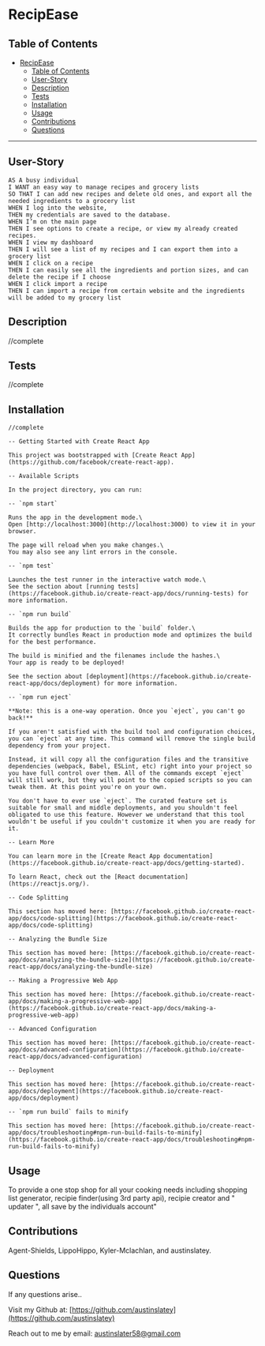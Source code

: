 # RecipEase

## Table of Contents

- [RecipEase](#recipease)
  - [Table of Contents](#table-of-contents)
  - [User-Story](#user-story)
  - [Description](#description)
  - [Tests](#tests)
  - [Installation](#installation)
  - [Usage](#usage)
  - [Contributions](#contributions)
  - [Questions](#questions)

---

## User-Story

    AS A busy individual
    I WANT an easy way to manage recipes and grocery lists
    SO THAT I can add new recipes and delete old ones, and export all the needed ingredients to a grocery list
    WHEN I log into the website,
    THEN my credentials are saved to the database.
    WHEN I’m on the main page
    THEN I see options to create a recipe, or view my already created recipes.
    WHEN I view my dashboard
    THEN I will see a list of my recipes and I can export them into a grocery list
    WHEN I click on a recipe
    THEN I can easily see all the ingredients and portion sizes, and can delete the recipe if I choose
    WHEN I click import a recipe
    THEN I can import a recipe from certain website and the ingredients will be added to my grocery list


## Description

//complete

## Tests

//complete
## Installation

    //complete

    -- Getting Started with Create React App

    This project was bootstrapped with [Create React App](https://github.com/facebook/create-react-app).

    -- Available Scripts

    In the project directory, you can run:

    -- `npm start`

    Runs the app in the development mode.\
    Open [http://localhost:3000](http://localhost:3000) to view it in your browser.

    The page will reload when you make changes.\
    You may also see any lint errors in the console.

    -- `npm test`

    Launches the test runner in the interactive watch mode.\
    See the section about [running tests](https://facebook.github.io/create-react-app/docs/running-tests) for more information.

    -- `npm run build`

    Builds the app for production to the `build` folder.\
    It correctly bundles React in production mode and optimizes the build for the best performance.

    The build is minified and the filenames include the hashes.\
    Your app is ready to be deployed!

    See the section about [deployment](https://facebook.github.io/create-react-app/docs/deployment) for more information.

    -- `npm run eject`

    **Note: this is a one-way operation. Once you `eject`, you can't go back!**

    If you aren't satisfied with the build tool and configuration choices, you can `eject` at any time. This command will remove the single build dependency from your project.

    Instead, it will copy all the configuration files and the transitive dependencies (webpack, Babel, ESLint, etc) right into your project so you have full control over them. All of the commands except `eject` will still work, but they will point to the copied scripts so you can tweak them. At this point you're on your own.

    You don't have to ever use `eject`. The curated feature set is suitable for small and middle deployments, and you shouldn't feel obligated to use this feature. However we understand that this tool wouldn't be useful if you couldn't customize it when you are ready for it.

    -- Learn More

    You can learn more in the [Create React App documentation](https://facebook.github.io/create-react-app/docs/getting-started).

    To learn React, check out the [React documentation](https://reactjs.org/).

    -- Code Splitting

    This section has moved here: [https://facebook.github.io/create-react-app/docs/code-splitting](https://facebook.github.io/create-react-app/docs/code-splitting)

    -- Analyzing the Bundle Size

    This section has moved here: [https://facebook.github.io/create-react-app/docs/analyzing-the-bundle-size](https://facebook.github.io/create-react-app/docs/analyzing-the-bundle-size)

    -- Making a Progressive Web App

    This section has moved here: [https://facebook.github.io/create-react-app/docs/making-a-progressive-web-app](https://facebook.github.io/create-react-app/docs/making-a-progressive-web-app)

    -- Advanced Configuration

    This section has moved here: [https://facebook.github.io/create-react-app/docs/advanced-configuration](https://facebook.github.io/create-react-app/docs/advanced-configuration)

    -- Deployment

    This section has moved here: [https://facebook.github.io/create-react-app/docs/deployment](https://facebook.github.io/create-react-app/docs/deployment)

    -- `npm run build` fails to minify

    This section has moved here: [https://facebook.github.io/create-react-app/docs/troubleshooting#npm-run-build-fails-to-minify](https://facebook.github.io/create-react-app/docs/troubleshooting#npm-run-build-fails-to-minify)

## Usage

To provide a one stop shop for all your cooking needs including shopping list generator, recipie finder(using 3rd party api), recipie creator and " updater ", all save by the individuals account"

## Contributions

Agent-Shields, LippoHippo, Kyler-Mclachlan, and austinslatey.

## Questions

If any questions arise..

Visit my Github at: [https://github.com/austinslatey](https://github.com/austinslatey)

Reach out to me by email: austinslater58@gmail.com